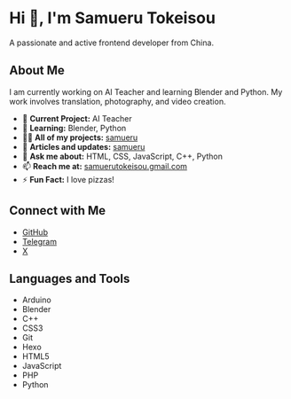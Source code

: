 # Hi 👋, I'm Samueru Tokeisou

A passionate and active frontend developer from China.

## About Me

I am currently working on AI Teacher and learning Blender and Python. My work involves translation, photography, and video creation.

- 🔭 **Current Project:** AI Teacher
- 🌱 **Learning:** Blender, Python
- 👨‍💻 **All of my projects:** [samueru](https://fatalis0125.serv00.net/)
- 📝 **Articles and updates:** [samueru](https://www.blogger.com/blog/posts/7632241750327963209?hl=zh-CN)
- 💬 **Ask me about:** HTML, CSS, JavaScript, C++, Python
- 📫 **Reach me at:** [samuerutokeisou.gmail.com](mailto:samuerutokeisou.gmail.com)
- ⚡ **Fun Fact:** I love pizzas!

## Connect with Me

- [GitHub](https://github.com/SamueruTokeisou)
- [Telegram](https://t.me/samuerutokeisou)
- [X](https://x.com/SamueruTokeisou)

## Languages and Tools

- Arduino
- Blender
- C++
- CSS3
- Git
- Hexo
- HTML5
- JavaScript
- PHP
- Python
